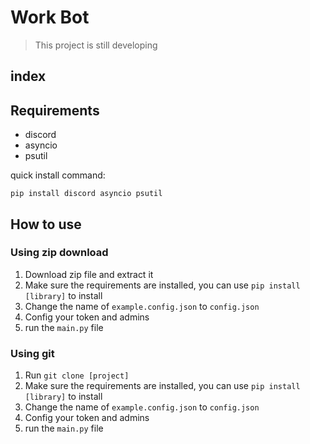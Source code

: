 # Work Bot
> This project is still developing

## index
[]()

## Requirements
- discord
- asyncio
- psutil

quick install command:

`pip install discord asyncio psutil`

## How to use
### Using zip download
1. Download zip file and extract it
2. Make sure the requirements are installed, you can use `pip install [library]` to install
3. Change the name of `example.config.json` to `config.json`
4. Config your token and admins
5. run the `main.py` file
### Using git
1. Run `git clone [project]`
2. Make sure the requirements are installed, you can use `pip install [library]` to install
3. Change the name of `example.config.json` to `config.json`
4. Config your token and admins
5. run the `main.py` file